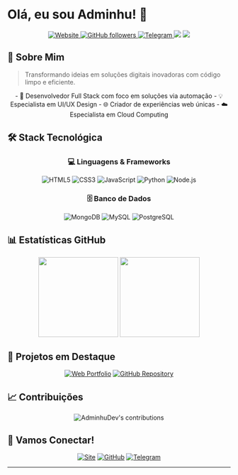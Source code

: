# Olá, eu sou Adminhu! 👋

<div align="center">
  <a href="https://adminhudev.site">
    <img src="https://img.shields.io/website?url=https%3A%2F%2Fadminhudev.site&up_message=online&down_message=offline&style=for-the-badge" alt="Website"/>
  </a>
  <a href="https://github.com/AdminhuDev?tab=followers">
    <img src="https://img.shields.io/github/followers/AdminhuDev?style=for-the-badge&logo=github" alt="GitHub followers"/>
  </a>
  <a href="https://t.me/devAdminhu">
    <img src="https://img.shields.io/badge/Telegram-@devAdminhu-blue?style=for-the-badge&logo=telegram" alt="Telegram"/>
  </a>
  
  <img src="https://komarev.com/ghpvc/?username=AdminhuDev&color=blueviolet&style=for-the-badge"/>
  
  <img src="https://readme-typing-svg.herokuapp.com/?lines=Desenvolvedor+Full+Stack;UI/UX+Designer;+5+Anos+de+Experiência&center=true&width=380&height=45">
</div>

## 💫 Sobre Mim
 
> Transformando ideias em soluções digitais inovadoras com código limpo e eficiente.

<div align="center">
  - 🚀 Desenvolvedor Full Stack com foco em soluções via automação
  - 💡 Especialista em UI/UX Design
  - 🌐 Criador de experiências web únicas
  - ☁️ Especialista em Cloud Computing
</div>

## 🛠️ Stack Tecnológica

<div align="center">
  
  ### 💻 Linguagens & Frameworks
  ![HTML5](https://img.shields.io/badge/HTML5-E34F26?style=for-the-badge&logo=html5&logoColor=white)
  ![CSS3](https://img.shields.io/badge/CSS3-1572B6?style=for-the-badge&logo=css3&logoColor=white)
  ![JavaScript](https://img.shields.io/badge/JavaScript-F7DF1E?style=for-the-badge&logo=javascript&logoColor=black)
  ![Python](https://img.shields.io/badge/Python-3776AB?style=for-the-badge&logo=python&logoColor=white)
  ![Node.js](https://img.shields.io/badge/Node.js-43853D?style=for-the-badge&logo=node.js&logoColor=white)

  ### 🗄️ Banco de Dados
  ![MongoDB](https://img.shields.io/badge/MongoDB-4EA94B?style=for-the-badge&logo=mongodb&logoColor=white)
  ![MySQL](https://img.shields.io/badge/MySQL-00000F?style=for-the-badge&logo=mysql&logoColor=white)
  ![PostgreSQL](https://img.shields.io/badge/PostgreSQL-316192?style=for-the-badge&logo=postgresql&logoColor=white)
</div>

## 📊 Estatísticas GitHub

<div align="center">
  <img height="180em" src="https://github-readme-stats.vercel.app/api?username=AdminhuDev&show_icons=true&theme=dark&include_all_commits=true&count_private=true"/>
  <img height="180em" src="https://github-readme-stats.vercel.app/api/top-langs/?username=AdminhuDev&layout=compact&langs_count=7&theme=dark"/>
</div>

## 🌟 Projetos em Destaque

<div align="center">
  
  [![Web Portfolio](https://img.shields.io/badge/🌐_Portfolio-adminhudev.site-00ff88?style=for-the-badge)](https://adminhudev.site)
  [![GitHub Repository](https://img.shields.io/badge/📁_Código_Fonte-web--site-181717?style=for-the-badge&logo=github)](https://github.com/AdminhuDev/web-site)
</div>

## 📈 Contribuições

<div align="center">
  <img src="https://github-readme-streak-stats.herokuapp.com/?user=AdminhuDev&theme=dark" alt="AdminhuDev's contributions"/>
</div>

## 🤝 Vamos Conectar!

<div align="center">
  
  [![Site](https://img.shields.io/badge/🌐_Site_Oficial-adminhudev.site-00ff88?style=for-the-badge)](https://adminhudev.site)
  [![GitHub](https://img.shields.io/badge/GitHub-AdminhuDev-181717?style=for-the-badge&logo=github)](https://github.com/AdminhuDev)
  [![Telegram](https://img.shields.io/badge/Telegram-@devAdminhu-26A5E4?style=for-the-badge&logo=telegram)](https://t.me/devAdminhu)
</div>

---

